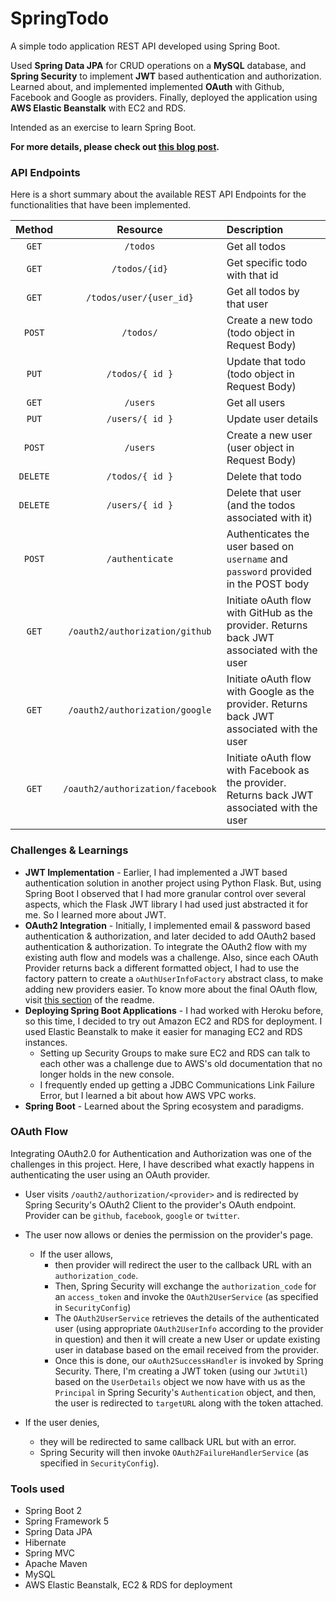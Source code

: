 # SpringTodo
A simple todo application REST API developed using Spring Boot.

Used **Spring Data JPA** for CRUD operations on a **MySQL** database, and **Spring Security** to implement **JWT** based authentication and authorization. Learned about, and implemented implemented **OAuth** with Github, Facebook and Google as providers. Finally, deployed the application using **AWS Elastic Beanstalk** with EC2 and RDS.  

Intended as an exercise to learn Spring Boot.

<b>For more details, please check out [this blog post](https://chamudika.com/2021/01/beginners-guide-to-spring-boot/). </b>

### API Endpoints
Here is a short summary about the available REST API Endpoints for the functionalities that have been implemented.

| <b>Method</b> |     <b>Resource</b>     |                  <b>Description</b>                 |
|:-------------:|:-----------------------:|:----------------------------------------------------|
|     `GET`     |         `/todos`        | Get all todos                                       |
|     `GET`     |      `/todos/{id}`      | Get specific todo with that id                      |
|     `GET`     | `/todos/user/{user_id}` | Get all todos by that user                          |
|     `POST`    |        `/todos/`        | Create a new todo (todo object in Request Body)     |
|     `PUT`     |     `/todos/{ id }`     | Update that todo (todo object in Request Body)      |
|     `GET`     |         `/users`        | Get all users                                       |
|     `PUT`     |     `/users/{ id }`     | Update user details                                 |
|     `POST`    |         `/users`        | Create a new user (user object in Request Body)     |
|    `DELETE`   |     `/todos/{ id }`     | Delete that todo                                    |
|    `DELETE`   |     `/users/{ id }`     | Delete that user (and the todos associated with it) |
|     `POST`    |     `/authenticate`     | Authenticates the user based on `username` and `password` provided in the POST body |
|     `GET`     |`/oauth2/authorization/github`| Initiate oAuth flow with GitHub as the provider. Returns back JWT associated with the user |
|     `GET`     |`/oauth2/authorization/google`| Initiate oAuth flow with Google as the provider. Returns back JWT associated with the user |
|     `GET`     |`/oauth2/authorization/facebook`| Initiate oAuth flow with Facebook as the provider. Returns back JWT associated with the user |

### Challenges & Learnings
- **JWT Implementation** - Earlier, I had implemented a JWT based authentication solution in another project using Python Flask. But, using Spring Boot I observed that I had more granular control over several aspects, which the Flask JWT library I had used just abstracted it for me. So I learned more about JWT. 
- **OAuth2 Integration** - Initially, I implemented email & password based authentication & authorization, and later decided to add OAuth2 based authentication & authorization. To integrate the OAuth2 flow with my existing auth flow and models was a challenge. Also, since each OAuth Provider returns back a different formatted object, I had to use the factory pattern to create a `oAuthUserInfoFactory` abstract class, to make adding new providers easier. To know more about the final  OAuth flow, visit [this section](#oauth-flow) of the readme.
- **Deploying Spring Boot Applications** - I had worked with Heroku before, so this time, I decided to try out Amazon EC2 and RDS for deployment. I used Elastic Beanstalk to make it easier for managing EC2 and RDS instances.
    - Setting up Security Groups to make sure EC2 and RDS can talk to each other was a challenge due to AWS's old documentation that no longer holds in the new console.
    - I frequently ended up getting a JDBC Communications Link Failure Error, but I learned a bit about how AWS VPC works.
- **Spring Boot** - Learned about the Spring ecosystem and paradigms.

### OAuth Flow

Integrating OAuth2.0 for Authentication and Authorization was one of the challenges in this project. Here, I have described what exactly happens in authenticating the user using an OAuth provider. 

- User visits `/oauth2/authorization/<provider>` and is redirected by Spring Security's OAuth2 Client to the provider's OAuth endpoint. Provider can be `github`, `facebook`, `google` or `twitter`.
- The user now allows or denies the permission on the provider's page.
    - If the user allows, 
        - then provider will redirect the user to the callback URL with an `authorization_code`. 
        - Then, Spring Security will exchange the `authorization_code` for an `access_token` and invoke the `OAuth2UserService` (as specified in `SecurityConfig`)
        - The `OAuth2UserService` retrieves the details of the authenticated user (using appropriate `OAuth2UserInfo` according to the provider in question) and then it will create a new User or update existing user in database based on the email received from the provider.
        - Once this is done, our `oAuth2SuccessHandler` is invoked by Spring Security. There, I'm creating a JWT token (using our `JwtUtil`) based on the `UserDetails` object we now have with us as the `Principal` in Spring Security's `Authentication` object, and then, the user is redirected to `targetURL` along with the token attached.
        
- If the user denies, 
    - they will be redirected to same callback URL but with an error. 
  - Spring Security will then invoke `OAuth2FailureHandlerService` (as specified in `SecurityConfig`).

### Tools used
- Spring Boot 2
- Spring Framework 5
- Spring Data JPA
- Hibernate
- Spring MVC
- Apache Maven
- MySQL
- AWS Elastic Beanstalk, EC2 & RDS for deployment

